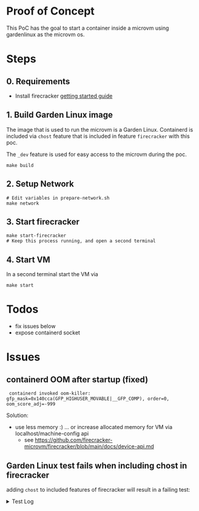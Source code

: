 # Proof of Concept

This PoC has the goal to start a container inside a microvm using gardenlinux as the microvm os. 


# Steps 


## 0. Requirements

- Install firecracker [getting started guide](https://github.com/firecracker-microvm/firecracker#getting-started)


## 1. Build Garden Linux image

The image that is used to run the microvm is a Garden Linux. 
Containerd is included via `chost` feature that is included in feature `firecracker` with this poc.

The `_dev` feature is used for easy access to the microvm during the poc.

```
make build
```

## 2. Setup Network

```
# Edit variables in prepare-network.sh 
make network
```

## 3. Start firecracker
```
make start-firecracker  
# Keep this process running, and open a second terminal
```
## 4. Start VM
In a second terminal start the VM via

```
make start  
```


# Todos

- fix issues below
- expose containerd socket



# Issues

## containerd OOM after startup (fixed)
```
 containerd invoked oom-killer: gfp_mask=0x140cca(GFP_HIGHUSER_MOVABLE|__GFP_COMP), order=0, oom_score_adj=-999
```

Solution:
- use less memory :) ... or increase allocated memory for VM via localhost/machine-config api 
    - see https://github.com/firecracker-microvm/firecracker/blob/main/docs/device-api.md


## Garden Linux test fails when including chost in firecracker
adding `chost` to included features of firecracker will result in a failing test:

<details>
<summary> Test Log </summary>

```
  _________________ test_sgid_suid_files[suid-whitelist_files1] __________________

client = <helper.sshclient.RemoteClient object at 0x7f705f9eba50>
test_type = 'suid'
whitelist_files = ['/usr/bin/chsh,root,root', '/usr/lib/openssh/ssh-keysign,root,root', '/usr/bin/newgrp,root,root', '/usr/bin/su,root,root', '/usr/lib/dbus-1.0/dbus-daemon-launch-helper,root,messagebus', '/usr/bin/chfn,root,root', ...]
non_vhost = None

    @pytest.mark.parametrize(
         "test_type,whitelist_files",
        [
            ("sgid", [
                     "/usr/bin/expiry,root,shadow",
                     "/usr/bin/write,root,tty",
                     "/usr/bin/wall,root,tty",
                     "/usr/bin/chage,root,shadow",
                     "/usr/bin/ssh-agent,root,_ssh",
                     "/usr/sbin/unix_chkpwd,root,shadow",
                     "/usr/lib/systemd-cron/crontab_setgid,root,crontab",
                     ]
            ),
            ("suid", [
                     "/usr/bin/chsh,root,root",
                     "/usr/lib/openssh/ssh-keysign,root,root",
                     "/usr/bin/newgrp,root,root",
                     "/usr/bin/su,root,root",
                     "/usr/lib/dbus-1.0/dbus-daemon-launch-helper,root,messagebus",
                     "/usr/bin/chfn,root,root",
                     "/usr/bin/gpasswd,root,root",
                     "/usr/bin/sudo,root,root",
                     "/usr/bin/passwd,root,root",
                     "/usr/lib/polkit-1/polkit-agent-helper-1,root,root",
                     "/usr/bin/pkexec,root,root"
                     ]
            )
        ]
    )
    
    
    # Run the test unit to perform the
    # final tests by the given artifact.
    def test_sgid_suid_files(client, test_type, whitelist_files, non_vhost):
>       sgid_suid_files(client, test_type, whitelist_files)

client     = <helper.sshclient.RemoteClient object at 0x7f705f9eba50>
non_vhost  = None
test_type  = 'suid'
whitelist_files = ['/usr/bin/chsh,root,root', '/usr/lib/openssh/ssh-keysign,root,root', '/usr/bin/newgrp,root,root', '/usr/bin/su,root,root', '/usr/lib/dbus-1.0/dbus-daemon-launch-helper,root,messagebus', '/usr/bin/chfn,root,root', ...]

../features/base/test/test_sgid_suid_files.py:40: 
_ _ _ _ _ _ _ _ _ _ _ _ _ _ _ _ _ _ _ _ _ _ _ _ _ _ _ _ _ _ _ _ _ _ _ _ _ _ _ _ 
helper/tests/sgid_suid_files.py:8: in sgid_suid_files
    _val_whitelist_files(remote_files, whitelist_files)
        client     = <helper.sshclient.RemoteClient object at 0x7f705f9eba50>
        id_type    = 'suid'
        remote_files = ['/usr/lib/polkit-1/polkit-agent-helper-1,root,root', '/usr/lib/openssh/ssh-keysign,root,root', '/usr/lib/dbus-1.0/dbu...n-launch-helper,root,messagebus', '/usr/bin/sudo,root,root', '/usr/bin/su,root,root', '/usr/bin/pkexec,root,root', ...]
        whitelist_files = ['/usr/bin/chsh,root,root', '/usr/lib/openssh/ssh-keysign,root,root', '/usr/bin/newgrp,root,root', '/usr/bin/su,root,root', '/usr/lib/dbus-1.0/dbus-daemon-launch-helper,root,messagebus', '/usr/bin/chfn,root,root', ...]
_ _ _ _ _ _ _ _ _ _ _ _ _ _ _ _ _ _ _ _ _ _ _ _ _ _ _ _ _ _ _ _ _ _ _ _ _ _ _ _ 

remote_files = ['/usr/lib/polkit-1/polkit-agent-helper-1,root,root', '/usr/lib/openssh/ssh-keysign,root,root', '/usr/lib/dbus-1.0/dbu...n-launch-helper,root,messagebus', '/usr/bin/sudo,root,root', '/usr/bin/su,root,root', '/usr/bin/pkexec,root,root', ...]
whitelist_files = ['/usr/bin/chsh,root,root', '/usr/lib/openssh/ssh-keysign,root,root', '/usr/bin/newgrp,root,root', '/usr/bin/su,root,root', '/usr/lib/dbus-1.0/dbus-daemon-launch-helper,root,messagebus', '/usr/bin/chfn,root,root', ...]

    def _val_whitelist_files(remote_files, whitelist_files):
        """ Validates that remotly found files are in whitelist """
        found_files = []
        for file in remote_files:
            if file not in whitelist_files:
                found_files.append(file)
>       assert not found_files, f"{found_files}"
E       AssertionError: ['/usr/bin/newuidmap,root,root', '/usr/bin/newgidmap,root,root']

file       = '/usr/bin/chfn,root,root'
found_files = ['/usr/bin/newuidmap,root,root', '/usr/bin/newgidmap,root,root']
remote_files = ['/usr/lib/polkit-1/polkit-agent-helper-1,root,root', '/usr/lib/openssh/ssh-keysign,root,root', '/usr/lib/dbus-1.0/dbu...n-launch-helper,root,messagebus', '/usr/bin/sudo,root,root', '/usr/bin/su,root,root', '/usr/bin/pkexec,root,root', ...]
whitelist_files = ['/usr/bin/chsh,root,root', '/usr/lib/openssh/ssh-keysign,root,root', '/usr/bin/newgrp,root,root', '/usr/bin/su,root,root', '/usr/lib/dbus-1.0/dbus-daemon-launch-helper,root,messagebus', '/usr/bin/chfn,root,root', ...]

helper/tests/sgid_suid_files.py:32: AssertionError
```
</details>



